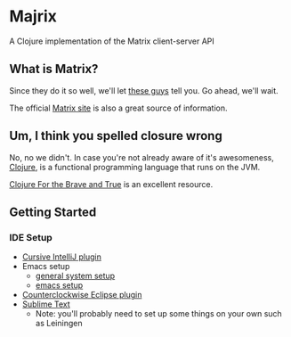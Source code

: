 # Majrix
A Clojure implementation of the Matrix client-server API

## What is Matrix?
Since they do it so well, we'll let [these guys](https://www.ruma.io/docs/matrix/) tell you. Go ahead, we'll wait.

The official [Matrix site](https://www.matrix.org) is also a great source of information.

## Um, I think you spelled closure wrong
No, no we didn't. In case you're not already aware of it's awesomeness, [Clojure](https://www.clojure.org), is a functional programming language that runs on the JVM.

[Clojure For the Brave and True](http://www.braveclojure.com) is an excellent resource.

## Getting Started

### IDE Setup
- [Cursive IntelliJ plugin](https://cursive-ide.com/userguide/index.html)
- Emacs setup
  + [general system setup](http://www.braveclojure.com/getting-started/)
  + [emacs setup](www.braveclojure.com/basic-emacs/)
- [Counterclockwise Eclipse plugin](http://doc.ccw-ide.org/documentation.html)
- [Sublime Text](https://spin.atomicobject.com/2016/04/08/sublime-text-clojure/)
  + Note: you'll probably need to set up some things on your own such as Leiningen
